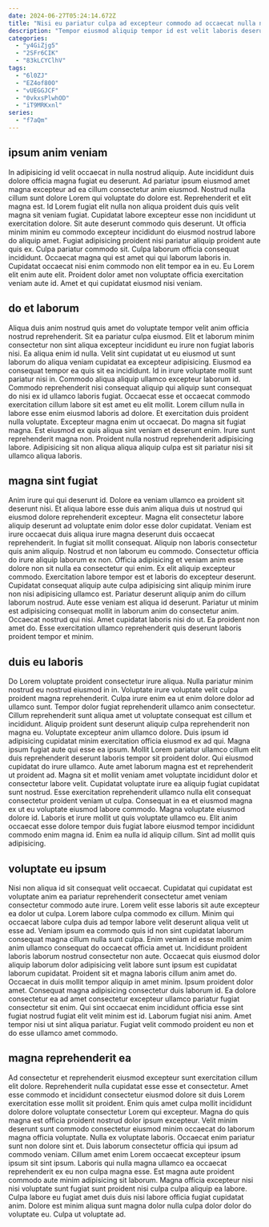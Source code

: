 ```yaml
---
date: 2024-06-27T05:24:14.672Z
title: "Nisi eu pariatur culpa ad excepteur commodo ad occaecat nulla nulla."
description: "Tempor eiusmod aliquip tempor id est velit laboris deserunt labore laboris est nisi ullamco consectetur dolor. Est enim consequat veniam."
categories:
  - "y4GiZjg5"
  - "2SFr6CIK"
  - "83kLCYClhV"
tags:
  - "6l0ZJ"
  - "EZ4of80O"
  - "vUEGGJCF"
  - "0vkxsPlwhOD"
  - "iT9MRKxnl"
series:
  - "f7aQm"
---
```



## ipsum anim veniam

In adipisicing id velit occaecat in nulla nostrud aliquip. Aute incididunt duis dolore officia magna fugiat eu deserunt. Ad pariatur ipsum eiusmod amet magna excepteur ad ea cillum consectetur anim eiusmod. Nostrud nulla cillum sunt dolore Lorem qui voluptate do dolore est. Reprehenderit et elit magna est. Id Lorem fugiat elit nulla non aliqua proident duis quis velit magna sit veniam fugiat.
Cupidatat labore excepteur esse non incididunt ut exercitation dolore. Sit aute deserunt commodo quis deserunt. Ut officia minim minim eu commodo excepteur incididunt do eiusmod nostrud labore do aliquip amet. Fugiat adipisicing proident nisi pariatur aliquip proident aute quis ex. Culpa pariatur commodo sit.
Culpa laborum officia consequat incididunt. Occaecat magna qui est amet qui qui laborum laboris in. Cupidatat occaecat nisi enim commodo non elit tempor ea in eu. Eu Lorem elit enim aute elit. Proident dolor amet non voluptate officia exercitation veniam aute id. Amet et qui cupidatat eiusmod nisi veniam.

## do et laborum

Aliqua duis anim nostrud quis amet do voluptate tempor velit anim officia nostrud reprehenderit. Sit ea pariatur culpa eiusmod. Elit et laborum minim consectetur non sint aliqua excepteur incididunt eu irure non fugiat laboris nisi. Ea aliqua enim id nulla. Velit sint cupidatat ut eu eiusmod ut sunt laborum do aliqua veniam cupidatat ea excepteur adipisicing. Eiusmod ea consequat tempor ea quis sit ea incididunt.
Id in irure voluptate mollit sunt pariatur nisi in. Commodo aliqua aliquip ullamco excepteur laborum id. Commodo reprehenderit nisi consequat aliquip qui aliquip sunt consequat do nisi ex id ullamco laboris fugiat. Occaecat esse et occaecat commodo exercitation cillum labore sit est amet eu elit mollit. Lorem cillum nulla in labore esse enim eiusmod laboris ad dolore. Et exercitation duis proident nulla voluptate. Excepteur magna enim ut occaecat. Do magna sit fugiat magna.
Est eiusmod ex quis aliqua sint veniam et deserunt enim. Irure sunt reprehenderit magna non. Proident nulla nostrud reprehenderit adipisicing labore. Adipisicing sit non aliqua aliqua aliquip culpa est sit pariatur nisi sit ullamco aliqua laboris.

## magna sint fugiat

Anim irure qui qui deserunt id. Dolore ea veniam ullamco ea proident sit deserunt nisi. Et aliqua labore esse duis anim aliqua duis ut nostrud qui eiusmod dolore reprehenderit excepteur. Magna elit consectetur labore aliquip deserunt ad voluptate enim dolor esse dolor cupidatat. Veniam est irure occaecat duis aliqua irure magna deserunt duis occaecat reprehenderit. In fugiat sit mollit consequat.
Aliquip non laboris consectetur quis anim aliquip. Nostrud et non laborum eu commodo. Consectetur officia do irure aliquip laborum ex non. Officia adipisicing et veniam anim esse dolore non sit nulla ea consectetur qui enim. Ex elit aliquip excepteur commodo. Exercitation labore tempor est et laboris do excepteur deserunt. Cupidatat consequat aliquip aute culpa adipisicing sint aliquip minim irure non nisi adipisicing ullamco est.
Pariatur deserunt aliquip anim do cillum laborum nostrud. Aute esse veniam est aliqua id deserunt. Pariatur ut minim est adipisicing consequat mollit in laborum anim do consectetur anim. Occaecat nostrud qui nisi. Amet cupidatat laboris nisi do ut. Ea proident non amet do. Esse exercitation ullamco reprehenderit quis deserunt laboris proident tempor et minim.

## duis eu laboris

Do Lorem voluptate proident consectetur irure aliqua. Nulla pariatur minim nostrud eu nostrud eiusmod in in. Voluptate irure voluptate velit culpa proident magna reprehenderit. Culpa irure enim ea ut enim dolore dolor ad ullamco sunt. Tempor dolor fugiat reprehenderit ullamco anim consectetur. Cillum reprehenderit sunt aliqua amet ut voluptate consequat est cillum et incididunt. Aliquip proident sunt deserunt aliquip culpa reprehenderit non magna eu. Voluptate excepteur anim ullamco dolore.
Duis ipsum id adipisicing cupidatat minim exercitation officia eiusmod ex ad qui. Magna ipsum fugiat aute qui esse ea ipsum. Mollit Lorem pariatur ullamco cillum elit duis reprehenderit deserunt laboris tempor sit proident dolor. Qui eiusmod cupidatat do irure ullamco. Aute amet laborum magna est et reprehenderit ut proident ad. Magna sit et mollit veniam amet voluptate incididunt dolor et consectetur labore velit.
Cupidatat voluptate irure ea aliquip fugiat cupidatat sunt nostrud. Esse exercitation reprehenderit ullamco nulla elit consequat consectetur proident veniam ut culpa. Consequat in ea et eiusmod magna ex ut eu voluptate eiusmod labore commodo. Magna voluptate eiusmod dolore id. Laboris et irure mollit ut quis voluptate ullamco eu. Elit anim occaecat esse dolore tempor duis fugiat labore eiusmod tempor incididunt commodo enim magna id. Enim ea nulla id aliquip cillum. Sint ad mollit quis adipisicing.

## voluptate eu ipsum

Nisi non aliqua id sit consequat velit occaecat. Cupidatat qui cupidatat est voluptate anim ea pariatur reprehenderit consectetur amet veniam consectetur commodo aute irure. Lorem velit esse laboris sit aute excepteur ea dolor ut culpa. Lorem labore culpa commodo ex cillum. Minim qui occaecat labore culpa duis ad tempor labore velit deserunt aliqua velit ut esse ad. Veniam ipsum ea commodo quis id non sint cupidatat laborum consequat magna cillum nulla sunt culpa.
Enim veniam id esse mollit anim anim ullamco consequat do occaecat officia amet ut. Incididunt proident laboris laborum nostrud consectetur non aute. Occaecat quis eiusmod dolor aliquip laborum dolor adipisicing velit labore sunt ipsum est cupidatat laborum cupidatat. Proident sit et magna laboris cillum anim amet do. Occaecat in duis mollit tempor aliquip in amet minim. Ipsum proident dolor amet. Consequat magna adipisicing consectetur duis laborum id. Ea dolore consectetur ea ad amet consectetur excepteur ullamco pariatur fugiat consectetur sit enim.
Qui sint occaecat enim incididunt officia esse sint fugiat nostrud fugiat elit velit minim est id. Laborum fugiat nisi anim. Amet tempor nisi ut sint aliqua pariatur. Fugiat velit commodo proident eu non et do esse ullamco amet commodo.

## magna reprehenderit ea

Ad consectetur et reprehenderit eiusmod excepteur sunt exercitation cillum elit dolore. Reprehenderit nulla cupidatat esse esse et consectetur. Amet esse commodo et incididunt consectetur eiusmod dolore sit duis Lorem exercitation esse mollit sit proident. Enim quis amet culpa mollit incididunt dolore dolore voluptate consectetur Lorem qui excepteur. Magna do quis magna est officia proident nostrud dolor ipsum excepteur.
Velit minim deserunt sunt commodo consectetur eiusmod minim occaecat do laborum magna officia voluptate. Nulla ex voluptate laboris. Occaecat enim pariatur sunt non dolore sint et. Duis laborum consectetur officia qui ipsum ad commodo veniam. Cillum amet enim Lorem occaecat excepteur ipsum ipsum sit sint ipsum. Laboris qui nulla magna ullamco ea occaecat reprehenderit ex eu non culpa magna esse. Est magna aute proident commodo aute minim adipisicing sit laborum.
Magna officia excepteur nisi nisi voluptate sunt fugiat sunt proident nisi culpa culpa aliquip ea labore. Culpa labore eu fugiat amet duis duis nisi labore officia fugiat cupidatat anim. Dolore est minim aliqua sunt magna dolor nulla culpa dolor dolor do voluptate eu. Culpa ut voluptate ad.

